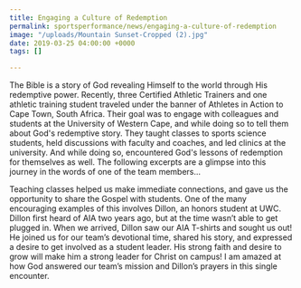 ```yaml
---
title: Engaging a Culture of Redemption
permalink: sportsperformance/news/engaging-a-culture-of-redemption
image: "/uploads/Mountain Sunset-Cropped (2).jpg"
date: 2019-03-25 04:00:00 +0000
tags: []

---
```

The Bible is a story of God revealing Himself to the world through His redemptive power. Recently, three Certified Athletic Trainers and one athletic training student traveled under the banner of Athletes in Action to Cape Town, South Africa. Their goal was to engage with colleagues and students at the University of Western Cape, and while doing so to tell them about God's redemptive story. They taught classes to sports science students, held discussions with faculty and coaches, and led clinics at the university. And while doing so, encountered God's lessons of redemption for themselves as well. The following excerpts are a glimpse into this journey in the words of one of the team members...

Teaching classes helped us make immediate connections, and gave us the opportunity to share the Gospel with students. One of the many encouraging examples of this involves Dillon, an honors student at UWC. Dillon first heard of AIA two years ago, but at the time wasn’t able to get plugged in. When we arrived, Dillon saw our AIA T-shirts and sought us out! He joined us for our team’s devotional time, shared his story, and expressed a desire to get involved as a student leader. His strong faith and desire to grow will make him a strong leader for Christ on campus! I am amazed at how God answered our team’s mission and Dillon’s prayers in this single encounter.